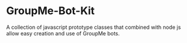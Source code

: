 # GroupMe-Bot-Kit
A collection of javascript prototype classes that combined with node js allow easy creation and use of GroupMe bots.
